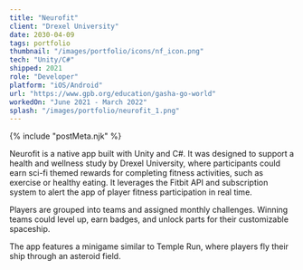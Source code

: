 ```yaml
---
title: "Neurofit"
client: "Drexel University"
date: 2030-04-09
tags: portfolio
thumbnail: "/images/portfolio/icons/nf_icon.png"
tech: "Unity/C#"
shipped: 2021
role: "Developer"
platform: "iOS/Android"
url: "https://www.gpb.org/education/gasha-go-world"
workedOn: "June 2021 - March 2022"
splash: "/images/portfolio/neurofit_1.png"
---
```


{% include "postMeta.njk" %}

Neurofit is a native app built with Unity and C#. It was designed to support a health and wellness study by Drexel University, where participants could earn sci-fi themed rewards for completing fitness activities, such as exercise or healthy eating. It leverages the Fitbit API and subscription system to alert the app of player fitness participation in real time.

Players are grouped into teams and assigned monthly challenges. Winning teams could level up, earn badges, and unlock parts for their customizable spaceship.

The app features a minigame similar to Temple Run, where players fly their ship through an asteroid field.